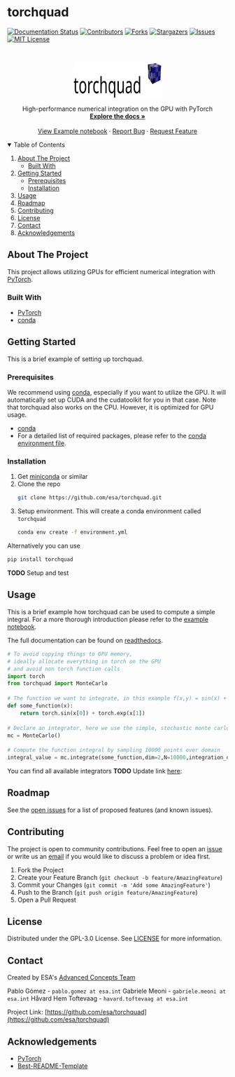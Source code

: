 # torchquad
<!--
*** Based on https://github.com/othneildrew/Best-README-Template
-->

[![Documentation Status](https://readthedocs.org/projects/torchquad/badge/?version=latest)](https://torchquad.readthedocs.io/en/latest/?badge=latest)
[![Contributors][contributors-shield]][contributors-url]
[![Forks][forks-shield]][forks-url]
[![Stargazers][stars-shield]][stars-url]
[![Issues][issues-shield]][issues-url]
[![MIT License][license-shield]][license-url]



<!-- PROJECT LOGO -->
<br />
<p align="center">
  <a href="https://github.com/esa/torchquad">
    <img src="icon.svg" alt="Logo" width="200" height="80">
  </a>
  <p align="center">
    High-performance numerical integration on the GPU with PyTorch
    <br />
    <a href="https://github.com/esa/torchquad"><strong>Explore the docs »</strong></a>
    <br />
    <br />
    <a href="https://github.com/esa/torchquad/blob/master/notebooks/Torchquad%20-%20Example%20notebook.ipynb">View Example notebook</a>
    ·
    <a href="https://github.com/esa/torchquad/issues">Report Bug</a>
    ·
    <a href="https://github.com/esa/torchquad/issues">Request Feature</a>
  </p>
</p>



<!-- TABLE OF CONTENTS -->
<details open="open">
  <summary>Table of Contents</summary>
  <ol>
    <li>
      <a href="#about-the-project">About The Project</a>
      <ul>
        <li><a href="#built-with">Built With</a></li>
      </ul>
    </li>
    <li>
      <a href="#getting-started">Getting Started</a>
      <ul>
        <li><a href="#prerequisites">Prerequisites</a></li>
        <li><a href="#installation">Installation</a></li>
      </ul>
    </li>
    <li><a href="#usage">Usage</a></li>
    <li><a href="#roadmap">Roadmap</a></li>
    <li><a href="#contributing">Contributing</a></li>
    <li><a href="#license">License</a></li>
    <li><a href="#contact">Contact</a></li>
    <li><a href="#acknowledgements">Acknowledgements</a></li>
  </ol>
</details>



<!-- ABOUT THE PROJECT -->
## About The Project

This project allows utilizing GPUs for efficient numerical integration with [PyTorch](https://pytorch.org/). 

### Built With

* [PyTorch](https://pytorch.org/)
* [conda](https://docs.conda.io/en/latest/)


<!-- GETTING STARTED -->
## Getting Started

This is a brief example of setting up torchquad.

### Prerequisites

We recommend using [conda](https://docs.conda.io/en/latest/), especially if you want to utilize the GPU. It will automatically set up CUDA and the cudatoolkit for you in that case.
Note that torchquad also works on the CPU. However, it is optimized for GPU usage.

* [conda](https://docs.conda.io/en/latest/)
* For a detailed list of required packages, please refer to the [conda environment file](https://github.com/esa/torchquad/blob/main/environment.yml).

### Installation

1. Get [miniconda](https://docs.conda.io/en/latest/miniconda.html) or similar
2. Clone the repo
   ```sh
   git clone https://github.com/esa/torchquad.git
   ```
3. Setup environment. This will create a conda environment called `torchquad`
   ```sh
   conda env create -f environment.yml
   ```

Alternatively you can use
   ```sh
   pip install torchquad
   ```
**TODO** Setup and test

<!-- USAGE EXAMPLES -->
## Usage

This is a brief example how torchquad can be used to compute a simple integral. For a more thorough introduction please refer to the [example notebook](https://github.com/esa/torchquad/blob/master/notebooks/Torchquad%20-%20Example%20notebook.ipynb).

The full documentation  can be found on  [readthedocs](https://torchquad.readthedocs.io/en/latest/).

```python
# To avoid copying things to GPU memory, 
# ideally allocate everything in torch on the GPU
# and avoid non torch function calls
import torch 
from torchquad import MonteCarlo

# The function we want to integrate, in this example f(x,y) = sin(x) + e^y
def some_function(x):
    return torch.sin(x[0]) + torch.exp(x[1])

# Declare an integrator, here we use the simple, stochastic monte carlo integration method
mc = MonteCarlo()

# Compute the function integral by sampling 10000 points over domain 
integral_value = mc.integrate(some_function,dim=2,N=10000,integration_domain = [[0,1],[-1,1]])
```

You can find all available integrators **TODO** Update link [here](https://torchquad.readthedocs.io/en/latest/):

<!-- ROADMAP -->
## Roadmap

See the [open issues](https://github.com/esa/torchquad/issues) for a list of proposed features (and known issues).


<!-- CONTRIBUTING -->
## Contributing

The project is open to community contributions. Feel free to open an [issue](https://github.com/esa/torchquad/issues) or write us an [email](##Contact) if you would like to discuss a problem or idea first.

1. Fork the Project
2. Create your Feature Branch (`git checkout -b feature/AmazingFeature`)
3. Commit your Changes (`git commit -m 'Add some AmazingFeature'`)
4. Push to the Branch (`git push origin feature/AmazingFeature`)
5. Open a Pull Request



<!-- LICENSE -->
## License

Distributed under the GPL-3.0 License. See [LICENSE](https://github.com/esa/torchquad/blob/main/LICENSE) for more information.



<!-- CONTACT -->
## Contact 

Created by ESA's [Advanced Concepts Team](https://www.esa.int/gsp/ACT/index.html)

Pablo Gómez - `pablo.gomez at esa.int`
Gabriele Meoni - `gabriele.meoni at esa.int`
Håvard Hem Toftevaag - `havard.toftevaag at esa.int`

Project Link: [https://github.com/esa/torchquad](https://github.com/esa/torchquad)



<!-- ACKNOWLEDGEMENTS -->
## Acknowledgements
* [PyTorch](https://pytorch.org/)
* [Best-README-Template](https://github.com/othneildrew/Best-README-Template)




<!-- MARKDOWN LINKS & IMAGES -->
<!-- https://www.markdownguide.org/basic-syntax/#reference-style-links -->
[contributors-shield]: https://img.shields.io/github/contributors/esa/torchquad.svg?style=for-the-badge
[contributors-url]: https://github.com/esa/torchquad/graphs/contributors
[forks-shield]: https://img.shields.io/github/forks/esa/torchquad.svg?style=for-the-badge
[forks-url]: https://github.com/esa/torchquad/network/members
[stars-shield]: https://img.shields.io/github/stars/esa/torchquad.svg?style=for-the-badge
[stars-url]: https://github.com/esa/torchquad/stargazers
[issues-shield]: https://img.shields.io/github/issues/esa/torchquad.svg?style=for-the-badge
[issues-url]: https://github.com/esa/torchquad/issues
[license-shield]: https://img.shields.io/github/license/esa/torchquad.svg?style=for-the-badge
[license-url]: https://github.com/esa/torchquad/blob/master/LICENSE.txt
[product-screenshot]: images/screenshot.png
